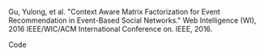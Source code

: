 Gu, Yulong, et al. "Context Aware Matrix Factorization for Event Recommendation in Event-Based Social Networks." Web Intelligence (WI), 2016 IEEE/WIC/ACM International Conference on. IEEE, 2016.

Code
